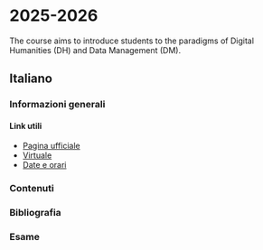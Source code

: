 # 2025-2026
The course aims to introduce students to the paradigms of Digital Humanities (DH) and Data Management (DM).

## Italiano

### Informazioni generali

#### Link utili
* [Pagina ufficiale](https://www.unibo.it/it/studiare/insegnamenti-competenze-trasversali-moocs/insegnamenti/insegnamento/2025/531650)
* [Virtuale]()
* [Date e orari](https://www.unibo.it/it/studiare/insegnamenti-competenze-trasversali-moocs/insegnamenti/insegnamento/2025/531650/orariolezioni)

### Contenuti

### Bibliografia

### Esame

